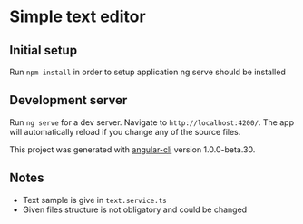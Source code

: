 # Simple text editor

## Initial setup
Run `npm install` in order to setup application
ng serve should be installed

## Development server
Run `ng serve` for a dev server. Navigate to `http://localhost:4200/`. The app will automatically reload if you change any of the source files.

This project was generated with [angular-cli](https://github.com/angular/angular-cli) version 1.0.0-beta.30.

## Notes
+ Text sample is give in `text.service.ts`
+ Given files structure is not obligatory and could be changed 
